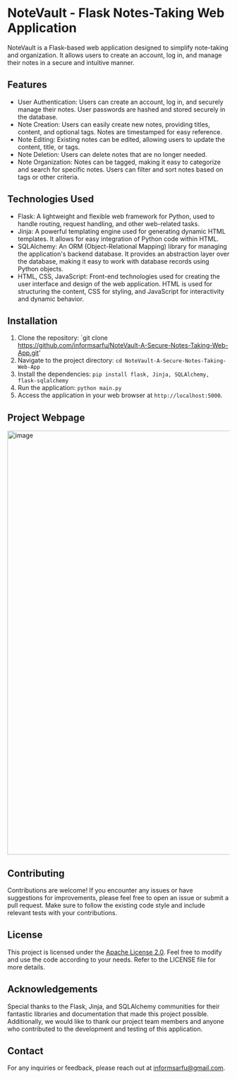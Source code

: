 # NoteVault - Flask Notes-Taking Web Application

NoteVault is a Flask-based web application designed to simplify note-taking and organization. It allows users to create an account, log in, and manage their notes in a secure and intuitive manner.

## Features

- User Authentication: Users can create an account, log in, and securely manage their notes. User passwords are hashed and stored securely in the database.
- Note Creation: Users can easily create new notes, providing titles, content, and optional tags. Notes are timestamped for easy reference.
- Note Editing: Existing notes can be edited, allowing users to update the content, title, or tags.
- Note Deletion: Users can delete notes that are no longer needed.
- Note Organization: Notes can be tagged, making it easy to categorize and search for specific notes. Users can filter and sort notes based on tags or other criteria.

## Technologies Used

- Flask: A lightweight and flexible web framework for Python, used to handle routing, request handling, and other web-related tasks.
- Jinja: A powerful templating engine used for generating dynamic HTML templates. It allows for easy integration of Python code within HTML.
- SQLAlchemy: An ORM (Object-Relational Mapping) library for managing the application's backend database. It provides an abstraction layer over the database, making it easy to work with database records using Python objects.
- HTML, CSS, JavaScript: Front-end technologies used for creating the user interface and design of the web application. HTML is used for structuring the content, CSS for styling, and JavaScript for interactivity and dynamic behavior.

## Installation

1. Clone the repository: `git clone https://github.com/informsarfu/NoteVault-A-Secure-Notes-Taking-Web-App.git'
2. Navigate to the project directory: `cd NoteVault-A-Secure-Notes-Taking-Web-App`
3. Install the dependencies: `pip install flask, Jinja, SQLAlchemy, flask-sqlalchemy`
4. Run the application: `python main.py`
5. Access the application in your web browser at `http://localhost:5000`.

## Project Webpage

<img width="960" alt="image" src="https://github.com/informsarfu/NoteVault-A-Secure-Notes-Taking-Web-App/assets/78136256/a00618a5-c098-49b4-b0e2-575d425397eb">


## Contributing

Contributions are welcome! If you encounter any issues or have suggestions for improvements, please feel free to open an issue or submit a pull request. Make sure to follow the existing code style and include relevant tests with your contributions.

## License

This project is licensed under the [Apache License 2.0](LICENSE). Feel free to modify and use the code according to your needs. Refer to the LICENSE file for more details.

## Acknowledgements

Special thanks to the Flask, Jinja, and SQLAlchemy communities for their fantastic libraries and documentation that made this project possible. Additionally, we would like to thank our project team members and anyone who contributed to the development and testing of this application.

## Contact

For any inquiries or feedback, please reach out at [informsarfu@gmail.com](mailto:informsarfu@gmail.com).

